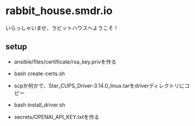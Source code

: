 # rabbit_house.smdr.io

いらっしゃいませ、ラビットハウスへようこそ！

## setup

- ansible/files/certificate/rsa_key.privを作る
- bash create-certs.sh

- scpか何かで、Star_CUPS_Driver-3.14.0_linux.tarをdriverディレクトリにコピー
- bash install_driver.sh
- secrets/OPENAI_API_KEY.txtを作る
